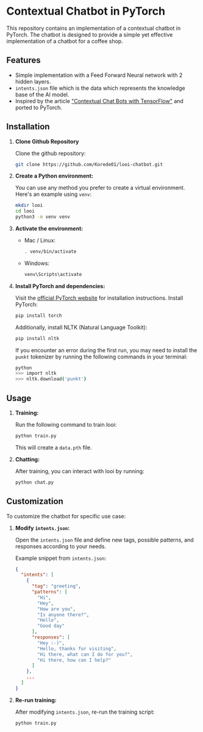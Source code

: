 # Contextual Chatbot in PyTorch

This repository contains an implementation of a contextual chatbot in PyTorch. The chatbot is designed to provide a simple yet effective implementation of a chatbot for a coffee shop.

## Features

- Simple implementation with a Feed Forward Neural network with 2 hidden layers.
- `intents.json` file which is the data which represents the knowledge base of the AI model.
- Inspired by the article ["Contextual Chat Bots with TensorFlow"](https://chatbotsmagazine.com/contextual-chat-bots-with-tensorflow-4391749d0077) and ported to PyTorch.

## Installation

1. **Clone Github Repository**

    Clone the github repository:

    ```bash
    git clone https://github.com/Korede01/looi-chatbot.git
    ```

2. **Create a Python environment:**

    You can use any method you prefer to create a virtual environment. Here's an example using `venv`:

    ```bash
    mkdir looi
    cd looi
    python3 -m venv venv
    ```

3. **Activate the environment:**

    - Mac / Linux:
      ```bash
      . venv/bin/activate
      ```
    - Windows:
      ```bash
      venv\Scripts\activate
      ```

4. **Install PyTorch and dependencies:**

    Visit the [official PyTorch website](https://pytorch.org/) for installation instructions.
    Install PyTorch:

    ```bash
    pip install torch
    ```

    Additionally, install NLTK (Natural Language Toolkit):

    ```bash
    pip install nltk
    ```

    If you encounter an error during the first run, you may need to install the `punkt` tokenizer by running the following commands in your terminal:

    ```bash
    python
    >>> import nltk
    >>> nltk.download('punkt')
    ```

## Usage

1. **Training:**

    Run the following command to train looi:

    ```bash
    python train.py
    ```

    This will create a `data.pth` file.

2. **Chatting:**

    After training, you can interact with looi by running:

    ```bash
    python chat.py
    ```

## Customization

To customize the chatbot for specific use case:

1. **Modify `intents.json`:**

    Open the `intents.json` file and define new tags, possible patterns, and responses according to your needs.

    Example snippet from `intents.json`:

    ```json
    {
      "intents": [
        {
          "tag": "greeting",
          "patterns": [
            "Hi",
            "Hey",
            "How are you",
            "Is anyone there?",
            "Hello",
            "Good day"
          ],
          "responses": [
            "Hey :-)",
            "Hello, thanks for visiting",
            "Hi there, what can I do for you?",
            "Hi there, how can I help?"
          ]
        },
        ...
      ]
    }
    ```

2. **Re-run training:**

    After modifying `intents.json`, re-run the training script:

    ```bash
    python train.py
    ```



